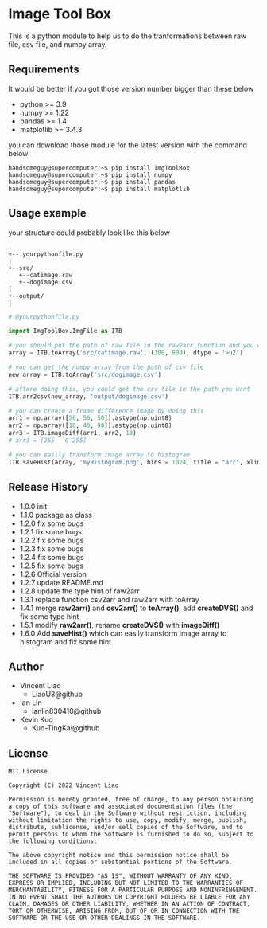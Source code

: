 # Image Tool Box

This is a python module to help us to do the tranformations between raw file, csv file, and numpy array.

## Requirements
It would be better if you got those version number bigger than these below
* python >= 3.9
* numpy >= 1.22
* pandas >= 1.4
* matplotlib >= 3.4.3
  
you can download those module for the latest version with the command below

```shell
handsomeguy@supercomputer:~$ pip install ImgToolBox
handsomeguy@supercomputer:~$ pip install numpy
handsomeguy@supercomputer:~$ pip install pandas
handsomeguy@supercomputer:~$ pip install matplotlib
```
## Usage example
your structure could probably look like this below

```
.
+-- yourpythonfile.py
|
+--src/
   +--catimage.raw
   +--dogimage.csv
|
+--output/
|
```
```python
# @yourpythonfile.py

import ImgToolBox.ImgFile as ITB

# you should put the path of raw file in the raw2arr fumction and you will get the numpy array from raw file
array = ITB.toArray('src/catimage.raw', (300, 800), dtype = '>u2')

# you can get the numpy array from the path of csv file
new_array = ITB.toArray('src/dogimage.csv')

# aftere doing this, you could get the csv file in the path you want
ITB.arr2csv(new_array, 'output/dogimage.csv')

# you can create a frame difference image by doing this
arr1 = np.array([50, 50, 50]).astype(np.uint8)
arr2 = np.array([10, 40, 90]).astype(np.uint8)
arr3 = ITB.imageDiff(arr1, arr2, 10)
# arr3 = [255   0 255]

# you can easily transform image array to histogram
ITB.saveHist(array, 'myHistogram.png', bins = 1024, title = "arr", xlim=(0, 1024), ylim=(0, 10000))
```

## Release History
* 1.0.0 init
* 1.1.0 package as class
* 1.2.0 fix some bugs
* 1.2.1 fix some bugs
* 1.2.2 fix some bugs
* 1.2.3 fix some bugs
* 1.2.4 fix some bugs
* 1.2.5 fix some bugs
* 1.2.6 Official version
* 1.2.7 update README.md
* 1.2.8 update the type hint of raw2arr
* 1.3.1 replace function csv2arr and raw2arr with toArray
* 1.4.1 merge **raw2arr()** and **csv2arr()** to **toArray()**, add **createDVS()**
and fix some type hint
* 1.5.1 modify **raw2arr()**, rename **createDVS()** with **imageDiff()** 
* 1.6.0 Add **saveHist()** which can easily transform image array to histogram and fix some hint
## Author
* Vincent Liao
    * LiaoU3@github
* Ian Lin
    * ianlin830410@github
* Kevin Kuo
    * Kuo-TingKai@github
## License
```
MIT License

Copyright (C) 2022 Vincent Liao

Permission is hereby granted, free of charge, to any person obtaining a copy of this software and associated documentation files (the "Software"), to deal in the Software without restriction, including without limitation the rights to use, copy, modify, merge, publish, distribute, sublicense, and/or sell copies of the Software, and to permit persons to whom the Software is furnished to do so, subject to the following conditions:

The above copyright notice and this permission notice shall be included in all copies or substantial portions of the Software.

THE SOFTWARE IS PROVIDED "AS IS", WITHOUT WARRANTY OF ANY KIND, EXPRESS OR IMPLIED, INCLUDING BUT NOT LIMITED TO THE WARRANTIES OF MERCHANTABILITY, FITNESS FOR A PARTICULAR PURPOSE AND NONINFRINGEMENT. IN NO EVENT SHALL THE AUTHORS OR COPYRIGHT HOLDERS BE LIABLE FOR ANY CLAIM, DAMAGES OR OTHER LIABILITY, WHETHER IN AN ACTION OF CONTRACT, TORT OR OTHERWISE, ARISING FROM, OUT OF OR IN CONNECTION WITH THE SOFTWARE OR THE USE OR OTHER DEALINGS IN THE SOFTWARE.
```

